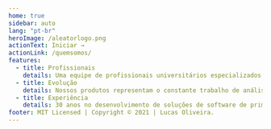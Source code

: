 ```yaml
---
home: true
sidebar: auto
lang: "pt-br"
heroImage: /aleatorlogo.png
actionText: Iniciar →
actionLink: /quemsomos/
features:
  - title: Profissionais
    details: Uma equipe de profissionais universitários especializados em desenvolvimento de software e serviços de informática.
  - title: Evolução
    details: Nossos produtos representam o constante trabalho de análise, pesquisa e desenvolvimento de nossos especialistas.
  - title: Experiência
    details: 30 anos no desenvolvimento de soluções de software de primeira classe para nossos clientes.
footer: MIT Licensed | Copyright © 2021 | Lucas Oliveira.
---
```

